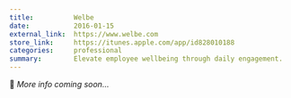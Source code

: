 ```yaml
---
title:          Welbe
date:           2016-01-15
external_link:  https://www.welbe.com
store_link:     https://itunes.apple.com/app/id828010188
categories:     professional
summary:        Elevate employee wellbeing through daily engagement.
---
```


🚧 _More info coming soon…_
